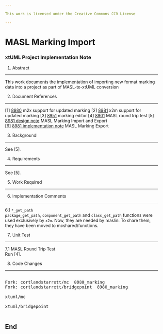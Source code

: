 ```yaml
---

This work is licensed under the Creative Commons CC0 License

---
```


# MASL Marking Import
### xtUML Project Implementation Note


1. Abstract
-----------
This work documents the implementation of importing new format marking data
into a project as part of MASL-to-xtUML conversion

2. Document References
----------------------
[1] [8980](https://support.onefact.net/redmine/issues/8980) m2x support for updated marking
[2] [8981](https://support.onefact.net/redmine/issues/8981) x2m support for updated marking
[3] [8951](https://support.onefact.net/redmine/issues/8951) marking editor
[4] [8801](https://support.onefact.net/redmine/issues/8801) MASL round trip test
[5] [8981 design note](https://github.com/xtuml/mc/doc/notes/8981_marking_dnt.md) MASL Marking Import and Export  
[6] [8981 implementation note](https://github.com/xtuml/mc/doc/notes/8981_marking_int.md) MASL Marking Export  

3. Background
-------------
See [5].

4. Requirements
---------------
See [5].

5. Work Required
----------------
  
6. Implementation Comments
--------------------------
6.1 `*_get_path`  
`package_get_path`, `component_get_path` and `class_get_path` functions
were used exclusively by `x2m`.  Now, they are needed by maslin.  To
share them, they have been moved to mcshared/functions.

7. Unit Test
------------
7.1 MASL Round Trip Test  
Run [4].

8. Code Changes
---------------
<pre>

Fork: cortlandstarrett/mc  8980_marking
Fork: cortlandstarrett/bridgepoint  8980_marking

xtuml/mc

xtuml/bridgepoint

</pre>

End
---


